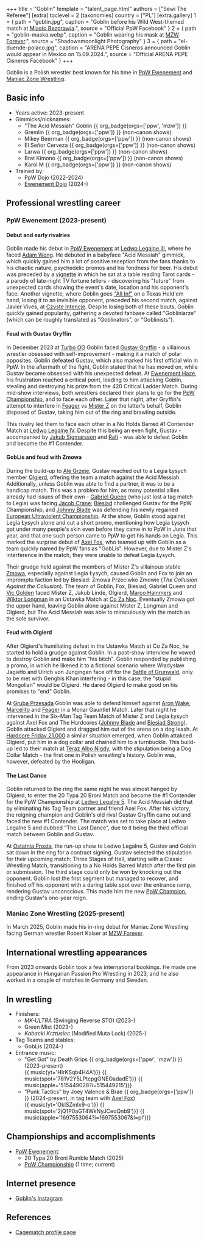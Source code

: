 +++
title = "Goblin"
template = "talent_page.html"
authors = ["Sewi The Referee"]
[extra]
toclevel = 2
[taxonomies]
country = ["PL"]
[extra.gallery]
1 = { path = "goblin.jpg", caption = "Goblin before his Wild West-themed match at [Miasto Bezprawia](@/e/ppw/2024-02-10-ppw-miasto-bezprawia.md).", source = "Official PpW Facebook" }
2 = { path = "goblin-maska.webp", caption = "Goblin wearing his mask at [MZW Forever](@/e/mzw/2025-03-29-mzw-forever.md).", source = "Shadowsmoonlight Photography" }
3 = { path = "el-duende-polaco.jpg", caption = "ARENA PEPE Cisneros announced Goblin would appear in Mexico on 15.09.2024.", source = "Official ARENA PEPE Cisneros Facebook" }
+++

Goblin is a Polish wrestler best known for his time in [PpW Ewenement](@/o/ppw.md) and [Maniac Zone Wrestling](@/o/mzw.md).

## Basic info

* Years active: 2023-present
* Gimmicks/nicknames:
  - "The Acid Messiah" Goblin {{ org_badge(orgs=['ppw', 'mzw']) }}
  - Gremlin {{ org_badge(orgs=['ppw']) }} (non-canon shows)
  - Mikey Beerman {{ org_badge(orgs=['ppw']) }} (non-canon shows)
  - El Señor Cerveza {{ org_badge(orgs=['ppw']) }} (non-canon shows)
  - Larwa {{ org_badge(orgs=['ppw']) }} (non-canon shows)
  - Brat Kimono {{ org_badge(orgs=['ppw']) }} (non-canon shows)
  - Karol M {{ org_badge(orgs=['ppw']) }} (non-canon shows)
* Trained by:
  - PpW Dojo (2022-2024)
  - [Ewenement Dojo](@/o/ewenement-dojo.md) (2024-)

## Professional wrestling career

### PpW Ewenement (2023-present)

#### Debut and early rivalries

Goblin made his debut in [PpW Ewenement](@/o/ppw.md) at [Ledwo Legalne III](@/e/ppw/2023-06-17-ppw-ledwo-legalne-3.md), where he faced [Adam Wong](@/w/adam-wong.md).
He debuted in a babyface "Acid Messiah" gimmick, which quickly gained him a lot of positive reception from the fans thanks to his chaotic nature, psychedelic promos and his fondness for beer. His debut was preceded by a [vignette][tarot-goblina] in which he sat at a table reading Tarot cards - a parody of late-night TV fortune tellers - discovering his "future" from unexpected cards showing the event's date, location and his opponent's face.
Another vignette, where Goblin goes ["All In!"][goblin-poker] on a Texas Hold'em hand, losing it to an invisible opponent, preceded his second match, against Javier Vives, at [Czyste Intencje](@/e/ppw/2023-09-09-ppw-czyste-intencje.md). Despite losing both of these bouts, Goblin quickly gained popularity, gathering a devoted fanbase called "Gobliniarze" (which can be roughly translated as "Goblinators", or "Goblinists").

#### Feud with Gustav Gryffin

In December 2023 at [Turbo OG](@/e/ppw/2023-12-08-ppw-turbo-og.md) Goblin faced [Gustav Gryffin](@/w/gustav-gryffin.md) - a villainous wrestler obsessed with self-improvement - making it a match of polar opposites. Goblin defeated Gustav, which also marked his first official win in PpW. In the aftermath of the fight, Goblin stated that he has moved on, while Gustav became obsessed with his unexpected defeat. At [Ewenement Haze](@/e/ppw/2024-04-20-ppw-ewenement-haze.md), his frustration reached a critical point, leading to him attacking Goblin, stealing and destroying his prize from the 420 Critical Ladder Match. During mid-show interviews, both wrestlers declared their plans to go for the [PpW Championship](@/c/ppw-championship.md), and to face each other. Later that night, after Gryffin's attempt to interfere in [Feager](@/w/feager.md) vs [Mister Z](@/w/mister-z.md) on the latter's behalf, Goblin disposed of Gustav, taking him out of the ring and brawling outside.

This rivalry led them to face each other in a No Holds Barred #1 Contender Match at [Ledwo Legalne IV](@/e/ppw/2024-06-08-ppw-ledwo-legalne-4.md). Despite this being an even fight, Gustav - accompanied by [Jakub Sigmarsson](@/w/jakub-linde.md) and [Rafi](@/w/rafi.md) - was able to defeat Goblin and became the #1 Contender.

#### GobLis and feud with Zmowa

During the build-up to [Ale Grzeje](@/e/ppw/2024-07-13-ppw-ale-grzeje.md), Gustav reached out to a Legia Łysych member [Olgierd](@/w/olgierd.md), offering the team a match against the Acid Messiah.
Additionally, unless Goblin was able to find a partner, it was to be a handicap match. This was a problem for him, as many potential allies already had issues of their own - [Gabriel Queen](@/w/gabriel-queen.md) (who just lost a tag match to Legia) was facing [Jacob Crane](@/w/jacob-crane.md); [Biesiad](@/w/biesiad.md) challenged Gustav for the PpW Championship, and [Johnny Blade](@/w/johnny-blade.md) was defending his newly regained [European Ultraviolent Championship](@/c/ppw-european-ultraviolent-championship.md).
At the show, Goblin stood against Legia Łysych alone and cut a short promo, mentioning how Legia Łysych got under many people's skin even before they came in to PpW in June that year, and that one such person came to PpW to get his hands on Legia. This marked the surprise debut of [Axel Fox](@/w/axel-fox.md), who teamed up with Goblin as a team quickly named by PpW fans as "GobLis". However, due to Mister Z's interference in the match, they were unable to defeat Legia Łysych.

Their grudge held against the members of Mister Z's villainous stable [Zmowa](@/tt/zmowa.md), especially against Legia Łysych, caused Goblin and Fox to join an impromptu faction led by Biesiad: Zmowa Przeciwko Zmowie (_The Collusion Against the Collusion_). The team of Goblin, Fox, Biesiad, Gabriel Queen and [Vic Golden](@/w/vic-golden.md) faced Mister Z, Jakub Linde, Olgierd, [Marco Hammers](@/w/marco-hammers.md) and [Wiktor Longman](@/w/wiktor-longman.md) in an Ustawka Match at [Co Za Noc](@/e/ppw/2024-10-26-ppw-co-za-noc.md). Eventually Zmowa got the upper hand, leaving Goblin alone against Mister Z, Longman and Olgierd, but The Acid Messiah was able to miraculously win the match as the sole survivor.

#### Feud with Olgierd

After Olgierd's humiliating defeat in the Ustawka Match at Co Za Noc, he started to hold a grudge against Goblin. In a post-show interview he vowed to destroy Goblin and make him "his bitch".
Goblin responded by publishing a promo, in which he likened it to a fictional scenario where Władysław Jagiełło and Ulrich von Jungingen face off for the [Battle of Grunwald][bitwa-pod-grunwaldem], only to be met with Genghis Khan interfering - in this case, the "stupid Mongolian" would be Olgierd. He dared Olgierd to make good on his promises to "end" Goblin.

At [Gruba Przesada](@/e/ppw/2025-01-25-ppw-gruba-przesada.md) Goblin was able to defend himself against [Aron Wake](@/w/aron-wake.md), [Marcelito](@/w/marcelito.md) and [Feager](@/w/feager.md) in a Monar Gauntlet Match. Later that night he intervened in the Six-Man Tag Team Match of Mister Z and Legia Łysych against Axel Fox and The Hardcores ([Johnny Blade](@/w/johnny-blade.md) and [Biesiad Strong](@/w/biesiad.md)). Goblin attacked Olgierd and dragged him out of the arena on a dog leash. At [Hardcore Friday 21.000](@/e/ppw/2025-02-21-ppw-hardcore-friday.md) a similar situation emerged, when Goblin attakced Olgierd, put him in a dog collar and chained him to a turnbuckle. This build-up led to their match at [Teraz Albo Nigdy](@/e/ppw/2025-03-15-ppw-teraz-albo-nigdy.md), with the stipulation being a Dog Collar Match - the first one in Polish wrestling's history. Goblin was, however, defeated by the Hooligan.

#### The Last Dance

Goblin returned to the ring the same night he was almost hanged by Olgierd, to enter the 20 Typa 20 Broni Match and become the #1 Contender for the PpW Championship at [Ledwo Legalne 5](@/e/ppw/2025-06-07-ppw-ledwo-legalne-5.md).
The Acid Messiah did that by eliminating his Tag Team partner and friend Axel Fox. After his victory, the reigning champion and Goblin's old rival Gustav Gryffin came out and faced the new #1 Contender. The match was set to take place at Ledwo Legalne 5 and dubbed "The Last Dance", due to it being the third official match between Goblin and Gustav.

At [Ostatnia Prosta](@/e/ppw/2025-04-30-ppw-ostatnia-prosta.md), the run-up show to Ledwo Legalne 5, Gustav and Goblin sat down in the ring for a contract signing. Gustav selected the stipulation for their upcoming match: Three Stages of Hell, starting with a Classic Wrestling Match, transitioning to a No Holds Barred Match after the first pin or submission. The third stage could only be won by knocking out the opponent. Goblin lost the first segment but managed to recover, and finished off his opponent with a daring table spot over the entrance ramp, rendering Gustav unconscious.
This made him the new [PpW Champion](@/c/ppw-championship.md), ending Gustav's one-year reign.

### Maniac Zone Wrestling (2025-present)

In March 2025, Goblin made his in-ring debut for Maniac Zone Wrestling facing German wrestler Robert Kaiser at [MZW Forever](@/e/mzw/2025-03-29-mzw-forever.md).

## International wrestling appearances

From 2023 onwards Goblin took a few international bookings. He made one appearance in Hungarian Passion Pro Wrestling in 2023, and he also worked in a couple of matches in Germany and Sweden.

## In wrestling

* Finishers:
  - _MK-ULTRA_ (Swinging Reverse STO) (2023-)
  - Green Mist (2023-)
  - _Kabacki Krztusiec_ (Modified Muta Lock) (2025-)
* Tag Teams and stables:
  - GobLis (2024-)
* Entrance music:
  - "Get Got" by Death Grips
    {{ org_badge(orgs=['ppw', 'mzw']) }} (2023-present) <br>
    {{ music(yt='HIrKSqb4H4A')}}
    {{ music(spot='781V2Y5LPtcpgONEOadadE')}}
    {{ music(apple='515449028?i=515449215')}}
  - "Punk Tactics" by Joey Valence & Brae
    {{ org_badge(orgs=['ppw']) }} (2024-present, in tag team with [Axel Fox](@/w/axel-fox.md)) <br>
    {{ music(yt='OklSZmIx9-o')}} 
    {{ music(spot='2jQ1P0aGT4WkNyJCeoQnb9')}}
    {{ music(apple='1697553064?i=1697553067&l=pl')}}

## Championships and accomplishments

* [PpW Ewenement](@/o/ppw.md):
  - 20 Typa 20 Broni Rumble Match (2025)
  - [PpW Championship](@/c/ppw-championship.md) (1 time; current)

## Internet presence

* [Goblin's Instagram](https://www.instagram.com/acid_messiah_goblin)

## References

* [Cagematch profile page](https://www.cagematch.net/?id=2&nr=28746)

[bitwa-pod-grunwaldem]: https://en.wikipedia.org/wiki/Battle_of_Grunwald
[tarot-goblina]: https://www.youtube.com/watch?v=AsEqQwh0idg
[goblin-poker]: https://www.youtube.com/watch?v=2Fiyos4xT8g

